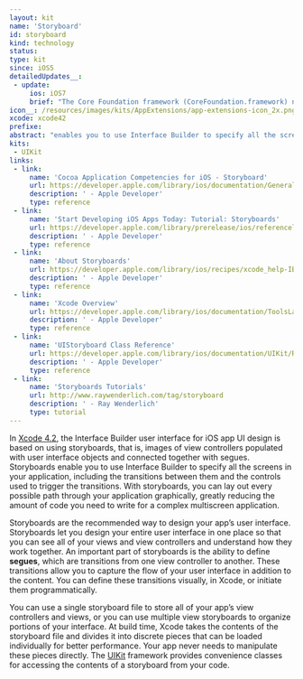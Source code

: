 ```yaml
---
layout: kit
name: 'Storyboard'
id: storyboard
kind: technology
status:
type: kit
since: iOS5
detailedUpdates__:
 - update:
     ios: iOS7
     brief: "The Core Foundation framework (CoreFoundation.framework) now lets you schedule stream objects on dispatch queues."
icon__: /resources/images/kits/AppExtensions/app-extensions-icon_2x.png
xcode: xcode42
prefixe:
abstract: "enables you to use Interface Builder to specify all the screens in your application, including the transitions between them and the controls used to trigger the transitions"
kits:
 - UIKit
links:
 - link:
     name: 'Cocoa Application Competencies for iOS - Storyboard'
     url: https://developer.apple.com/library/ios/documentation/General/Conceptual/Devpedia-CocoaApp/Storyboard.html
     description: ' - Apple Developer'
     type: reference
 - link:
     name: 'Start Developing iOS Apps Today: Tutorial: Storyboards'
     url: https://developer.apple.com/library/prerelease/ios/referencelibrary/GettingStarted/RoadMapiOS/SecondTutorial.html
     description: ' - Apple Developer'
     type: reference
 - link:
     name: 'About Storyboards'
     url: https://developer.apple.com/library/ios/recipes/xcode_help-IB_storyboard/chapters/AboutStoryboards.html
     description: ' - Apple Developer'
     type: reference
 - link:
     name: 'Xcode Overview'
     url: https://developer.apple.com/library/ios/documentation/ToolsLanguages/Conceptual/Xcode_Overview/index.html
     description: ' - Apple Developer'
     type: reference
 - link:
     name: 'UIStoryboard Class Reference'
     url: https://developer.apple.com/library/ios/documentation/UIKit/Reference/UIStoryboard_Class/index.html
     description: ' - Apple Developer'
     type: reference
 - link:
     name: 'Storyboards Tutorials'
     url: http://www.raywenderlich.com/tag/storyboard
     description: ' - Ray Wenderlich'
     type: tutorial
---
```


In [Xcode 4.2](/Xcode42), the Interface Builder user interface for iOS app UI design is based on using storyboards, that is, images of view controllers populated with user interface objects and connected together with segues. Storyboards enable you to use Interface Builder to specify all the screens in your application, including the transitions between them and the controls used to trigger the transitions. With storyboards, you can lay out every possible path through your application graphically, greatly reducing the amount of code you need to write for a complex multiscreen application.

Storyboards are the recommended way to design your app’s user interface. Storyboards let you design your entire user interface in one place so that you can see all of your views and view controllers and understand how they work together. An important part of storyboards is the ability to define **segues**, which are transitions from one view controller to another. These transitions allow you to capture the flow of your user interface in addition to the content. You can define these transitions visually, in Xcode, or initiate them programmatically.

You can use a single storyboard file to store all of your app’s view controllers and views, or you can use multiple view storyboards to organize portions of your interface. At build time, Xcode takes the contents of the storyboard file and divides it into discrete pieces that can be loaded individually for better performance. Your app never needs to manipulate these pieces directly. The [UIKit](/UIKit) framework provides convenience classes for accessing the contents of a storyboard from your code.

